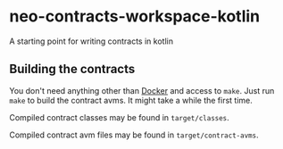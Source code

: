 # neo-contracts-workspace-kotlin

A starting point for writing contracts in kotlin

## Building the contracts

You don't need anything other than [Docker](https://www.docker.com/community-edition#/download) and access to `make`. Just run `make` to build the contract avms. It might take a while the first time.

Compiled contract classes may be found in `target/classes`.

Compiled contract avm files may be found in `target/contract-avms`.

